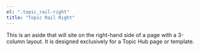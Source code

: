 ```yaml
---
el: ".topic_rail-right"
title: "Topic Rail Right"
---
```


This is an aside that will site on the right-hand side of a page with a 3-column layout. It is designed exclusively for a Topic Hub page or template.